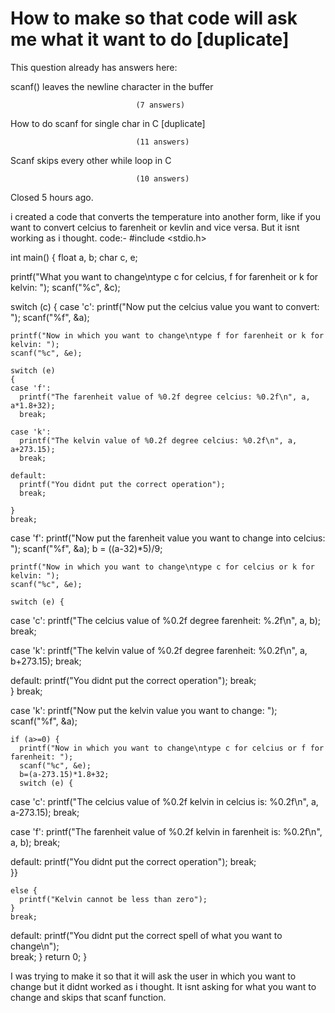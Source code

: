 
# How to make so that code will ask me what it want to do [duplicate]







This question already has answers here:
                        
                    



scanf() leaves the newline character in the buffer

                                (7 answers)
                            


How to do scanf for single char in C [duplicate]

                                (11 answers)
                            


Scanf skips every other while loop in C

                                (10 answers)
                            

Closed 5 hours ago.



i created a code that converts the temperature into another form, like if you want to convert celcius to farenheit or kevlin and vice versa. But it isnt working as i thought.
code:-
#include <stdio.h>

int main()
{
  float a, b;
  char c, e;

  printf("What you want to change\ntype c for celcius, f for farenheit or k for kelvin: ");
  scanf("%c", &c);

  switch (c)
  {
  case 'c':
    printf("Now put the celcius value you want to convert: ");
    scanf("%f", &a);

    printf("Now in which you want to change\ntype f for farenheit or k for kelvin: ");
    scanf("%c", &e);

    switch (e)
    {
    case 'f':
      printf("The farenheit value of %0.2f degree celcius: %0.2f\n", a, a*1.8+32);
      break;

    case 'k':
      printf("The kelvin value of %0.2f degree celcius: %0.2f\n", a, a+273.15);
      break;       

    default:
      printf("You didnt put the correct operation");
      break;        

    }
    break;

  case 'f':
    printf("Now put the farenheit value you want to change into celcius: ");
    scanf("%f", &a);
    b = ((a-32)*5)/9;

    printf("Now in which you want to change\ntype c for celcius or k for kelvin: ");
    scanf("%c", &e);

    switch (e) {
  case 'c':
    printf("The celcius value of %0.2f degree farenheit: %.2f\n", a, b);
    break;

  case 'k':
    printf("The kelvin value of %0.2f degree farenheit: %0.2f\n", a, b+273.15);
    break;

  default:
    printf("You didnt put the correct operation");
    break;        
    }
    break;


  case 'k':
    printf("Now put the kelvin value you want to change: ");
    scanf("%f", &a);

    if (a>=0) {
      printf("Now in which you want to change\ntype c for celcius or f for farenheit: ");
      scanf("%c", &e);        
      b=(a-273.15)*1.8+32;
      switch (e) {
  case 'c':
    printf("The celcius value of %0.2f kelvin in celcius is: %0.2f\n", a, a-273.15);
    break;

  case 'f':
    printf("The farenheit value of %0.2f kelvin in farenheit is: %0.2f\n", a, b);
    break;

  default:
    printf("You didnt put the correct operation");
    break;                
      }}

    else {
      printf("Kelvin cannot be less than zero");
    }
    break;

  default:
    printf("You didnt put the correct spell of what you want to change\n");                
    break;
  }
  return 0;
}

I was trying to make it so that it will ask the user in which you want to change but it didnt worked as i thought. It isnt asking for what you want to change and skips that scanf function.

        